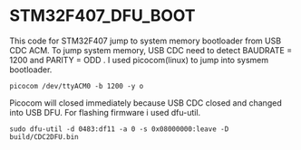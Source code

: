 # STM32F407_DFU_BOOT
This code for STM32F407 jump to system memory bootloader from USB CDC ACM. To jump system memory, USB CDC need to detect BAUDRATE = 1200 and PARITY = ODD . I used picocom(linux) to jump into sysmem bootloader.

```shell
picocom /dev/ttyACM0 -b 1200 -y o
```

 Picocom will closed immediately because USB CDC closed and changed into USB DFU. For flashing firmware i used dfu-util.

```shell
sudo dfu-util -d 0483:df11 -a 0 -s 0x08000000:leave -D build/CDC2DFU.bin
```

